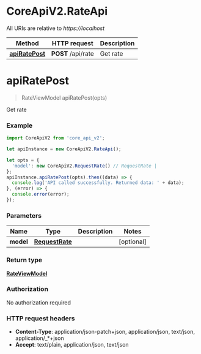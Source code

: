 # CoreApiV2.RateApi

All URIs are relative to *https://localhost*

Method | HTTP request | Description
------------- | ------------- | -------------
[**apiRatePost**](RateApi.md#apiRatePost) | **POST** /api/rate | Get rate


<a name="apiRatePost"></a>
# **apiRatePost**
> RateViewModel apiRatePost(opts)

Get rate

### Example
```javascript
import CoreApiV2 from 'core_api_v2';

let apiInstance = new CoreApiV2.RateApi();

let opts = { 
  'model': new CoreApiV2.RequestRate() // RequestRate | 
};
apiInstance.apiRatePost(opts).then((data) => {
  console.log('API called successfully. Returned data: ' + data);
}, (error) => {
  console.error(error);
});

```

### Parameters

Name | Type | Description  | Notes
------------- | ------------- | ------------- | -------------
 **model** | [**RequestRate**](RequestRate.md)|  | [optional] 

### Return type

[**RateViewModel**](RateViewModel.md)

### Authorization

No authorization required

### HTTP request headers

 - **Content-Type**: application/json-patch+json, application/json, text/json, application/_*+json
 - **Accept**: text/plain, application/json, text/json


